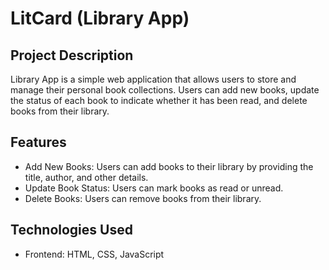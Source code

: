 # LitCard (Library App)

## Project Description

Library App is a simple web application that allows users to store and manage their personal book collections. Users can add new books, update the status of each book to indicate whether it has been read, and delete books from their library. 

## Features

* Add New Books: Users can add books to their library by providing the title, author, and other details.
* Update Book Status: Users can mark books as read or unread.
* Delete Books: Users can remove books from their library.

## Technologies Used

* Frontend: HTML, CSS, JavaScript

